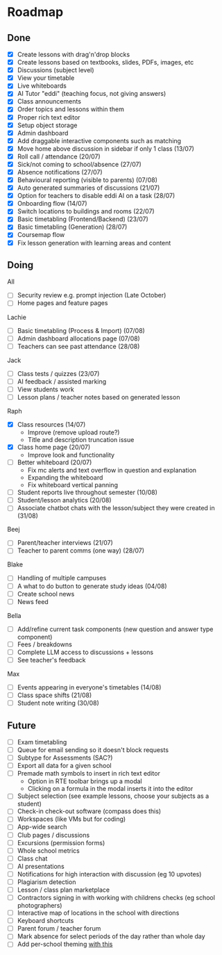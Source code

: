 # Roadmap

## Done

- [x] Create lessons with drag'n'drop blocks
- [x] Create lessons based on textbooks, slides, PDFs, images, etc
- [x] Discussions (subject level)
- [x] View your timetable
- [x] Live whiteboards
- [x] AI Tutor "eddi" (teaching focus, not giving answers)
- [x] Class announcements
- [x] Order topics and lessons within them
- [x] Proper rich text editor
- [x] Setup object storage
- [x] Admin dashboard
- [x] Add draggable interactive components such as matching
- [x] Move home above discussion in sidebar if only 1 class (13/07)
- [x] Roll call / attendance (20/07)
- [x] Sick/not coming to school/absence (27/07)
- [x] Absence notifications (27/07)
- [x] Behavioural reporting (visible to parents) (07/08)
- [x] Auto generated summaries of discussions (21/07)
- [x] Option for teachers to disable eddi AI on a task (28/07)
- [x] Onboarding flow (14/07)
- [x] Switch locations to buildings and rooms (22/07)
- [x] Basic timetabling (Frontend/Backend) (23/07)
- [x] Basic timetabling (Generation) (28/07)
- [x] Coursemap flow
- [x] Fix lesson generation with learning areas and content

## Doing

All

- [ ] Security review e.g. prompt injection (Late October)
- [ ] Home pages and feature pages

Lachie

- [ ] Basic timetabling (Process & Import) (07/08)
- [ ] Admin dashboard allocations page (07/08)
- [ ] Teachers can see past attendance (28/08)

Jack

- [ ] Class tests / quizzes (23/07)
- [ ] AI feedback / assisted marking
- [ ] View students work
- [ ] Lesson plans / teacher notes based on generated lesson

Raph

- [x] Class resources (14/07)
  - Improve (remove upload route?)
  - Title and description truncation issue
- [x] Class home page (20/07)
  - Improve look and functionality
- [ ] Better whiteboard (20/07)
  - Fix mc alerts and text overflow in question and explanation
  - Expanding the whiteboard
  - Fix whiteboard vertical panning
- [ ] Student reports live throughout semester (10/08)
- [ ] Student/lesson analytics (20/08)
- [ ] Associate chatbot chats with the lesson/subject they were created in (31/08)

Beej

- [ ] Parent/teacher interviews (21/07)
- [ ] Teacher to parent comms (one way) (28/07)

Blake

- [ ] Handling of multiple campuses
- [ ] A what to do button to generate study ideas (04/08)
- [ ] Create school news
- [ ] News feed

Bella

- [ ] Add/refine current task components (new question and answer type component)
- [ ] Fees / breakdowns
- [ ] Complete LLM access to discussions + lessons
- [ ] See teacher's feedback

Max

- [ ] Events appearing in everyone's timetables (14/08)
- [ ] Class space shifts (21/08)
- [ ] Student note writing (30/08)

## Future

- [ ] Exam timetabling
- [ ] Queue for email sending so it doesn't block requests
- [ ] Subtype for Assessments (SAC?)
- [ ] Export all data for a given school
- [ ] Premade math symbols to insert in rich text editor
  - Option in RTE toolbar brings up a modal
  - Clicking on a formula in the modal inserts it into the editor
- [ ] Subject selection (see example lessons, choose your subjects as a student)
- [ ] Check-in check-out software (compass does this)
- [ ] Workspaces (like VMs but for coding)
- [ ] App-wide search
- [ ] Club pages / discussions
- [ ] Excursions (permission forms)
- [ ] Whole school metrics
- [ ] Class chat
- [ ] AI presentations
- [ ] Notifications for high interaction with discussion (eg 10 upvotes)
- [ ] Plagiarism detection
- [ ] Lesson / class plan marketplace
- [ ] Contractors signing in with working with childrens checks (eg school photographers)
- [ ] Interactive map of locations in the school with directions
- [ ] Keyboard shortcuts
- [ ] Parent forum / teacher forum
- [ ] Mark absence for select periods of the day rather than whole day
- [ ] Add per-school theming [with this](https://github.com/huntabyte/shadcn-svelte/discussions/1124)
